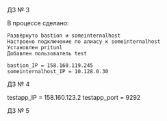 

ДЗ № 3

В процессе сделано:

    Развёрнуто bastion и someinternalhost
    Настроено подключение по алиасу к someinternalhost
    Установлен pritunl
    Добавлен пользователь test

    bastion_IP = 158.160.119.245
    someinternalhost_IP = 10.128.0.30 
    

    



ДЗ № 4 


testapp_IP = 158.160.123.2
testapp_port = 9292


ДЗ № 5

